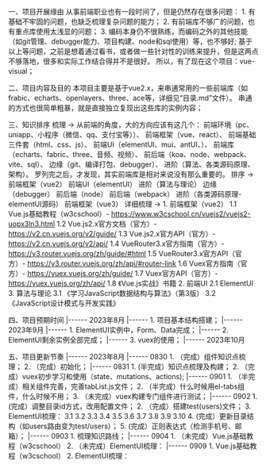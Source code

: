 
一、项目开展缘由
    从事前端职业也有一段时间了，但是仍然存在很多问题：
        1. 有基础不牢固的问题，也缺乏梳理复杂问题的能力；
        2. 有前端库不够广的问题，也有重点库使用太浅显的问题；
        3. 编码本身仍不很熟练，而编码之外的其他技能（如git管理、debugger能力、项目构建、node和sql使用）等，也不够好;
    基于以上等问题，之前是想着通过看书，或者做一些针对性的训练来提升，但是这两点不够落地，很多和实际工作结合得并不是很好。
    所以，有了现在这个项目：vue-visual；

二、项目内容及目的
    本项目主要是基于vue2.x，来串通常用的一些前端库（如frabic、echarts、openlayers、three、ace等，详细见“目录.md”文件）。
    串通的方式也很简单粗暴，就是直接独立复现出这些库的实例内容；

三、知识排序
    梳理 -> 
        从前端的角度，大的方向应该有这几个：
            前端环境（pc、uniapp、小程序（微信、qq、支付宝等））、
            前端框架（vue、react）、
            前端基础三件套（html、css、js）、
            前端UI（elementUI、mui、antUI、）、
            前端库（echarts、fabric、three、音频、视频）、
            前后端（koa、node、webpack、vite、sql）、
            边缘（git、编译打包、debugger）、
            进阶（算法、各类源码原理、架构）。
        罗列完之后，才发现，其实前端库是相对来说没有那么重要的。
    排序 ->
        前端框架（vue2）
        前端UI（elementUI）
        进阶（算法与理论）
        边缘（debugger）
        前后端（node）
        前后端（webpack）
        进阶（各类源码原理-elementUI源码）
        前端框架（vue3）
    详细梳理 ->
        1. 前端框架（vue2）
            1.1 Vue.js基础教程（w3cschool）- https://www.w3cschool.cn/vuejs2/vuejs2-uopx3ln3.html
            1.2 Vue.js2.x官方文档（官方）- https://v2.cn.vuejs.org/v2/guide/
            1.3 Vue.js2.x官方API（官方）- https://v2.cn.vuejs.org/v2/api/
            1.4 VueRouter3.x官方指南（官方）- https://v3.router.vuejs.org/zh/guide/#html
            1.5 VueRouter3.x官方API（官方）- https://v3.router.vuejs.org/zh/api/#router-link
            1.6 Vuex官方指南（官方）- https://vuex.vuejs.org/zh/guide/
            1.7 Vuex官方API（官方）- https://vuex.vuejs.org/zh/api/
            1.8 《Vue.js实战》书籍
        2. 前端UI
            2.1 ElementUI
        3. 算法与理论
            3.1 《学习JavaScript数据结构与算法》（第3版）
            3.2 《JavaScript设计模式与开发实践》

四、项目预期时间
    |------ 2023年8月
        |------ 1. 项目基本结构搭建；
    |------ 2023年9月
        |------ 1. ElementUI实例中，Form、Data完成；
        |------ 2. ElementUI剩余实例全部完成；
        |------ 3. vuex的使用；
    |------ 2023年10月
        

五、项目更新节奏
    |------ 2023年8月
        |------ 0830 
            1. （完成）<el-menu>组件知识点梳理；
                        2. （完成）<el-tabs>初始化；
                |------ 0831
                        1. (半完成）<el-tabs>知识点梳理及构建；
                                    2. （完成）vuex初步学习和使用（state、mutations、actions);
                        |------ 0901
                                    1. （半完成）<el-tabs>相关组件完善，完善tabList.js文件；
                                                2. （半完成）什么时候用el-tabs组件，什么时候不用；
                                                3. （未完成）vuex构建专门组件进行测试；
                                        |------ 0902
                                                            1. (完成）调整目录id方式，改用配置文件；
                                                                        2. （完成）搭建test(users)文件；
                                                                        3. ElementUI梳理：
                3.1 <el-card>
                3.2 <el-dialog>
                3.3 <el-form>
                3.4 <el-input>
                3.5 <el-table>
                3.6 <el-switch>
                3.7 <el-row>
                3.8 <el-col>
                3.9 <el-tooltip>
                3.10 <el-select>
                                                                                    4. (完成）更新目录结构（如users路由变为test/users）；
                                                                                                5. (完成）正则表达式（检测手机号、邮箱）；
                                                                |------ 0903
                                                                                                1. 梳理知识路线；
                                                                        |------ 0904
                                                                                                            1. （未完成）Vue.js基础教程（w3cschool）
                                                                                                                        2. （未完成）ElementUI梳理：
                                                                                |------ 0909
                                                                                                                        1. Vue.js基础教程（w3cschool）
                                                                                                                                    2. ElementUI梳理：

